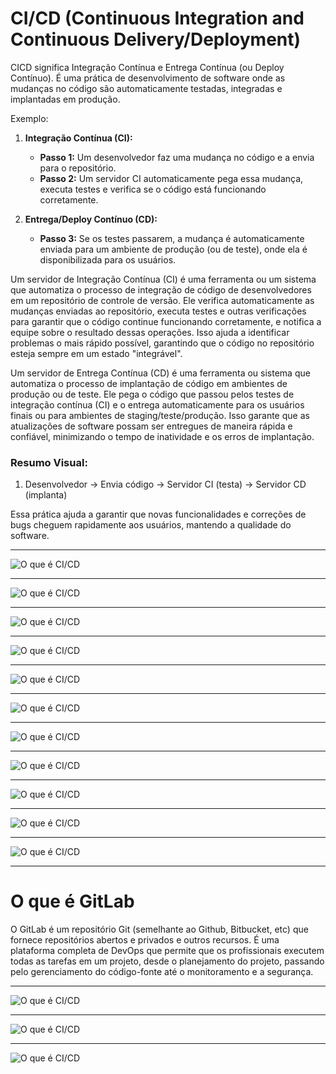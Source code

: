 # CI/CD (Continuous Integration and Continuous Delivery/Deployment)

CICD significa Integração Contínua e Entrega Contínua (ou Deploy Contínuo). É uma prática de desenvolvimento de software onde as mudanças no código são automaticamente testadas, integradas e implantadas em produção.

Exemplo:

1. **Integração Contínua (CI):**
    - **Passo 1:** Um desenvolvedor faz uma mudança no código e a envia para o repositório.
    - **Passo 2:** Um servidor CI automaticamente pega essa mudança, executa testes e verifica se o código está funcionando corretamente.

2. **Entrega/Deploy Contínuo (CD):**
    - **Passo 3:** Se os testes passarem, a mudança é automaticamente enviada para um ambiente de produção (ou de teste), onde ela é disponibilizada para os usuários.

Um servidor de Integração Contínua (CI) é uma ferramenta ou um sistema que automatiza o processo de integração de código de desenvolvedores em um repositório de controle de versão. Ele verifica automaticamente as mudanças enviadas ao repositório, executa testes e outras verificações para garantir que o código continue funcionando corretamente, e notifica a equipe sobre o resultado dessas operações. Isso ajuda a identificar problemas o mais rápido possível, garantindo que o código no repositório esteja sempre em um estado "integrável".

Um servidor de Entrega Contínua (CD) é uma ferramenta ou sistema que automatiza o processo de implantação de código em ambientes de produção ou de teste. Ele pega o código que passou pelos testes de integração contínua (CI) e o entrega automaticamente para os usuários finais ou para ambientes de staging/teste/produção. Isso garante que as atualizações de software possam ser entregues de maneira rápida e confiável, minimizando o tempo de inatividade e os erros de implantação.

### Resumo Visual:

1. Desenvolvedor → Envia código → Servidor CI (testa) → Servidor CD (implanta)

Essa prática ajuda a garantir que novas funcionalidades e correções de bugs cheguem rapidamente aos usuários, mantendo a qualidade do software.

---

![O que é CI/CD](images/image1.png 'O que é CI/CD')

---

![O que é CI/CD](images/image2.png 'O que é CI/CD')

---

![O que é CI/CD](images/image3.png 'O que é CI/CD')

---

![O que é CI/CD](images/image4.png 'O que é CI/CD')

---

![O que é CI/CD](images/image5.png 'O que é CI/CD')

---

![O que é CI/CD](images/image6.png 'O que é CI/CD')

---

![O que é CI/CD](images/image7.png 'O que é CI/CD')

---

![O que é CI/CD](images/image8.png 'O que é CI/CD')

---

![O que é CI/CD](images/image9.png 'O que é CI/CD')

---

![O que é CI/CD](images/image10.png 'O que é CI/CD')

---

![O que é CI/CD](images/image11.png 'O que é CI/CD')

---

# O que é GitLab

O GitLab é um repositório Git (semelhante ao Github, Bitbucket, etc) que fornece repositórios abertos e privados e outros recursos. É uma plataforma completa de DevOps que permite que os profissionais executem todas as tarefas em um projeto, desde o planejamento do projeto, passando pelo gerenciamento do código-fonte até o monitoramento e a segurança.

---

![O que é CI/CD](images/image12.png 'O que é CI/CD')

---

![O que é CI/CD](images/image13.png 'O que é CI/CD')

---

![O que é CI/CD](images/image14.png 'O que é CI/CD')
